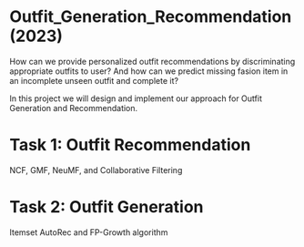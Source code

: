 # Outfit_Generation_Recommendation (2023)

How can we provide personalized outfit recommendations by discriminating appropriate outfits to user? And how can we predict missing fasion item in an incomplete unseen outfit and complete it?

In this project we will design and implement our approach for Outfit Generation and Recommendation.

# Task 1: Outfit Recommendation
NCF, GMF, NeuMF, and Collaborative Filtering

# Task 2: Outfit Generation
Itemset AutoRec and FP-Growth algorithm
